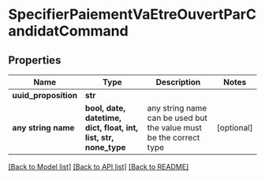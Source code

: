 # SpecifierPaiementVaEtreOuvertParCandidatCommand


## Properties
Name | Type | Description | Notes
------------ | ------------- | ------------- | -------------
**uuid_proposition** | **str** |  | 
**any string name** | **bool, date, datetime, dict, float, int, list, str, none_type** | any string name can be used but the value must be the correct type | [optional]

[[Back to Model list]](../README.md#documentation-for-models) [[Back to API list]](../README.md#documentation-for-api-endpoints) [[Back to README]](../README.md)


